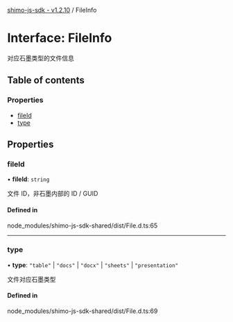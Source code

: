 [shimo-js-sdk - v1.2.10](/README.md) / FileInfo

# Interface: FileInfo

对应石墨类型的文件信息

## Table of contents

### Properties

- [fileId](/interfaces/FileInfo.md#fileid)
- [type](/interfaces/FileInfo.md#type)

## Properties

### fileId

• **fileId**: `string`

文件 ID，非石墨内部的 ID / GUID

#### Defined in

node_modules/shimo-js-sdk-shared/dist/File.d.ts:65

___

### type

• **type**: ``"table"`` \| ``"docs"`` \| ``"docx"`` \| ``"sheets"`` \| ``"presentation"``

文件对应石墨类型

#### Defined in

node_modules/shimo-js-sdk-shared/dist/File.d.ts:69
